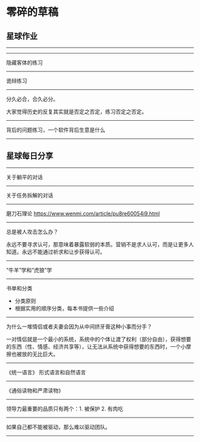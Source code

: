 # 零碎的草稿

## 星球作业

-------


------

隐藏客体的练习

-----------

诡辩练习 

-----------

分久必合，合久必分。

大家觉得历史的反复其实就是否定之否定，练习否定之否定。

----

背后的问题练习，一个软件背后生意是什么

------

## 星球每日分享

--------

关于躺平的对话

--------------

关于任务拆解的对话

--------

磨刀石理论 https://www.wenmi.com/article/pu8re60054i9.html 

---

总是被人攻击怎么办？

永远不要寻求认可，那意味着暴露软弱的本质。营销不是求人认可，而是让更多人知道。永远不能通过祈求和让步获得认可。

-------

“牛羊”学和“虎狼”学

--------

书单和分类

- 分类原则
- 根据实用的顺序分类，每本书提供一些介绍

--------

为什么一堆情侣或者夫妻会因为从中间挤牙膏这种小事而分手？

一对情侣就是一个最小的系统，系统中的个体让渡了权利（部分自由），获得想要的东西（性、情感、经济共享等），让无法从系统中获得想要的东西时，一个小摩擦也被放的无比巨大。

--------

《统一语言》 形式语言和自然语言

--------

《通俗读物和严肃读物》

------

领导力最重要的品质只有两个：1. 被保护 2. 有肉吃

------------

如果自己都不能被驱动，那么难以驱动团队。


----- 

